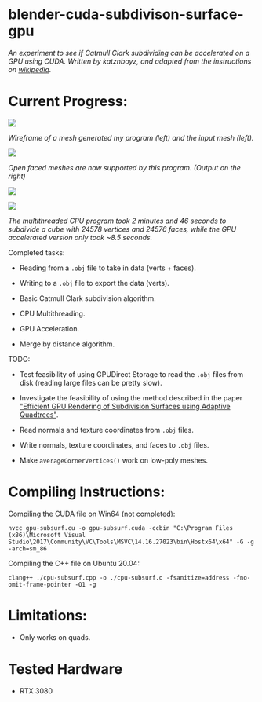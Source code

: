 # blender-cuda-subdivison-surface-gpu

*An experiment to see if Catmull Clark subdividing can be accelerated on a GPU using CUDA. Written by katznboyz, and adapted from the instructions on [wikipedia](https://en.wikipedia.org/wiki/Catmull%E2%80%93Clark_subdivision_surface).*

# Current Progress:

![](https://i.imgur.com/gZAbyqv.png?raw=true)

*Wireframe of a mesh generated my program (left) and the input mesh (left).*

![](https://i.imgur.com/MfCeLJB.png?raw=true)

*Open faced meshes are now supported by this program. (Output on the right)*

![](https://i.imgur.com/PrWCvy5.png?raw=true)

![](https://i.imgur.com/pbs97J1.png?raw=true)

*The multithreaded CPU program took 2 minutes and 46 seconds to subdivide a cube with 24578 vertices and 24576 faces, while the GPU accelerated version only took ~8.5 seconds.*

Completed tasks:

- Reading from a `.obj` file to take in data (verts + faces).

- Writing to a `.obj` file to export the data (verts).

- Basic Catmull Clark subdivision algorithm.

- CPU Multithreading.

- GPU Acceleration.

- Merge by distance algorithm.

TODO:

- Test feasibility of using GPUDirect Storage to read the `.obj` files from disk (reading large files can be pretty slow).

- Investigate the feasibility of using the method described in the paper ["Efficient GPU Rendering of Subdivision Surfaces using Adaptive Quadtrees"](http://www.graphics.stanford.edu/~niessner/papers/2016/4subdiv/brainerd2016efficient.pdf).

- Read normals and texture coordinates from `.obj` files.

- Write normals, texture coordinates, and faces to `.obj` files.

- Make `averageCornerVertices()` work on low-poly meshes.

# Compiling Instructions:

Compiling the CUDA file on Win64 (not completed):

`nvcc gpu-subsurf.cu -o gpu-subsurf.cuda -ccbin "C:\Program Files (x86)\Microsoft Visual Studio\2017\Community\VC\Tools\MSVC\14.16.27023\bin\Hostx64\x64" -G -g -arch=sm_86`

Compiling the C++ file on Ubuntu 20.04:

`clang++ ./cpu-subsurf.cpp -o ./cpu-subsurf.o -fsanitize=address -fno-omit-frame-pointer -O1 -g`

# Limitations:

- Only works on quads.

# Tested Hardware

- RTX 3080